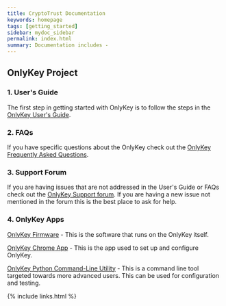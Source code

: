 ```yaml
---
title: CryptoTrust Documentation
keywords: homepage
tags: [getting_started]
sidebar: mydoc_sidebar
permalink: index.html
summary: Documentation includes -
---
```


## OnlyKey Project

### 1. User's Guide

The first step in getting started with OnlyKey is to follow the steps in the [OnlyKey User's Guide](https://crp.to/okstart).

### 2. FAQs

If you have specific questions about the OnlyKey check out the [OnlyKey Frequently Asked Questions](https://docs.crp.to/faq.html).

### 3. Support Forum

If you are having issues that are not addressed in the User's Guide or FAQs check out the [OnlyKey Support forum](https://groups.google.com/forum/#!forum/onlykey). If you are having a new issue not mentioned in the forum this is the best place to ask for help.

### 4. OnlyKey Apps

[OnlyKey Firmware](https://docs.crp.to/firmware.html) - This is the software that runs on the OnlyKey itself. 

[OnlyKey Chrome App](https://docs.crp.to/app.html) - This is the app used to set up and configure OnlyKey.

[OnlyKey Python Command-Line Utility](https://docs.crp.to/command-line.html) - This is a command line tool targeted towards more advanced users. This can be used for configuration and testing.

{% include links.html %}
